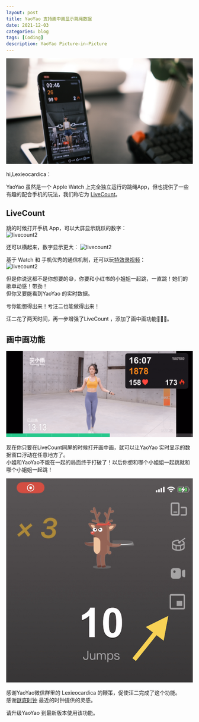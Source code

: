 ```yaml
---
layout: post
title: YaoYao 支持画中画显示跳绳数据
date: 2021-12-03
categories: blog
tags: [Coding]
description: YaoYao Picture-in-Picture
---
```


![banner](/img/post/1203/banner_pip.jpg)

hi,Lexieocardica：

YaoYao 虽然是一个 Apple Watch 上完全独立运行的跳绳App，但也提供了一些有趣的配合手机的玩法，我们称它为 [LiveCount](https://sspai.com/post/60446)。

## LiveCount 
跳的时候打开手机 App，可以大屏显示跳跃的数字：  
![livecount2](https://cdn.sspai.com/2020/05/12/edf762cb42cef688570528e37c4a175e.gif)

还可以横起来，数字显示更大：
![livecount2](https://cdn.sspai.com/2020/05/12/3c261a27168101b6da4ccc042347f8b9.gif)

基于 Watch 和 手机优秀的通信机制，还可以玩[特效录视频](https://sspai.com/post/68650)：  
![livecount2](https://cdn.sspai.com/2021/09/08/article/94acb9baa3448fd7b0290d3f7fc5d318?imageView2/2/w/1120/q/90/interlace/1/ignore-error/1)


但是你说这都不是你想要的😅，你要和小红书的小姐姐一起跳，一直跳！她们的歌单动感！带劲！  
但你又要能看到YaoYao 的实时数据。  

亏你能想得出来！亏汪二也能做得出来！

汪二花了两天时间，再一步增强了LiveCount ，添加了画中画功能💁🏻‍♂️。

## 画中画功能

![pip_keep](/img/post/1203/pip_keep.gif)  

现在你只要在LiveCount同屏的时候打开画中画，就可以让YaoYao 实时显示的数据窗口浮动在任意地方了。  
小姐和YaoYao不能在一起的局面终于打破了！以后你想和哪个小姐姐一起跳就和哪个小姐姐一起跳！

![pip_how_to_start](/img/post/1203/pip_start.jpeg)  



感谢YaoYao微信群里的 Lexieocardica 的鞭策，促使汪二完成了这个功能。  
感谢[谜底时钟](https://apps.apple.com/cn/app/md-clock-live-in-the-present/id1536358464) 最近的时钟提供的灵感。

请升级YaoYao 到最新版本使用该功能。